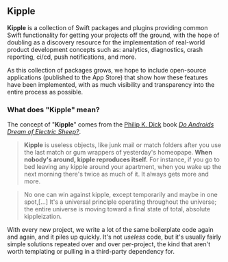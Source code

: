## Kipple

**Kipple** is a collection of Swift packages and plugins providing common Swift functionality for getting your projects off the ground, with the hope of doubling as a discovery resource for the implementation of real-world product development concepts such as: analytics, diagnostics, crash reporting, ci/cd, push notifications, and more.

As this collection of packages grows, we hope to include open-source applications (published to the App Store) that show how these features have been implemented, with as much visibility and transparency into the entire process as possible.

### What does "Kipple" mean?

The concept of "**Kipple**" comes from the [Philip K. Dick](https://en.wikipedia.org/wiki/Philip_K._Dick) book [_Do Androids Dream of Electric Sheep?_](https://en.wikipedia.org/wiki/Do_Androids_Dream_of_Electric_Sheep%3F).

> **Kipple** is useless objects, like junk mail or match folders after you use the last match or gum wrappers of yesterday's homeopape. **When nobody's around, kipple reproduces itself.** For instance, if you go to bed leaving any kipple around your apartment, when you wake up the next morning there's twice as much of it. It always gets more and more.

> No one can win against kipple, except temporarily and maybe in one spot,[...] It's a universal principle operating throughout the universe; the entire universe is moving toward a final state of total, absolute kippleization.

With every new project, we write a lot of the same boilerplate code again and again, and it piles up quickly. It's not _useless_ code, but it's usually fairly simple solutions repeated over and over per-project, the kind that aren't worth templating or pulling in a third-party dependency for.

